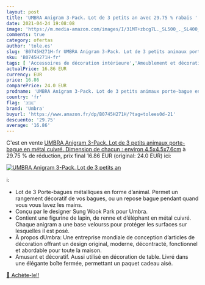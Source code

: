 ```yaml
---
layout: post
title: 'UMBRA Anigram 3-Pack. Lot de 3 petits an avec 29.75 % rabais '
date: 2021-04-24 19:08:08
image: 'https://m.media-amazon.com/images/I/31MT+zbcg7L._SL500_._SL400_.jpg'
comments: true
category: ofertas
author: 'tole.es'
slug: 'B0745H271H-fr UMBRA Anigram 3-Pack. Lot de 3 petits animaux porte-bague...'
sku: 'B0745H271H-fr'
tags: [ 'Accessoires de décoration intérieure','Ameublement et décoration','Cuisine et Maison','Décoration de la maison','Objets de décoration','umbra', ]
actualPrice: 16.86 EUR
currency: EUR
price: 16.86
comparePrice: 24.0 EUR
prodname: 'UMBRA Anigram 3-Pack. Lot de 3 petits animaux porte-bague en métal cuivré. Dimension de chacun : environ 4.5x4.5x7.6cm'
country: 'fr'
flag: '🇫🇷'
brand: 'Umbra'
buyurl: 'https://www.amazon.fr/dp/B0745H271H/?tag=tolees0d-21'
descuento: '29.75'
average: '16.86'
---
```


C'est en vente [UMBRA Anigram 3-Pack. Lot de 3 petits animaux porte-bague en métal cuivré. Dimension de chacun : environ 4.5x4.5x7.6cm](https://www.amazon.fr/dp/B0745H271H/?tag=tolees0d-21)  à  29.75 % de réduction, prix final  16.86 EUR (original: 24.0 EUR) ici:

[![UMBRA Anigram 3-Pack. Lot de 3 petits an](https://m.media-amazon.com/images/I/31MT+zbcg7L._SL500_._SL400_.jpg)](https://www.amazon.fr/dp/B0745H271H/?tag=tolees0d-21)

ℹ️:

- Lot de 3 Porte-bagues métalliques en forme d’animal. Permet un rangement décoratif de vos bagues, ou un repose bague pendant quand vous vous lavez les mains.
- Conçu par le designer Sung Wook Park pour Umbra.
- Contient une figurine de lapin, de renne et d’éléphant en métal cuivré. Chaque anigram a une base velourss pour protéger les surfaces sur lesquelles il est posé.
- À propos dUmbra: Une entreprise mondiale de conception d’articles de décoration offrant un design original, moderne, décontracté, fonctionnel et abordable pour toute la maison.
- Amusant et décoratif. Aussi utilisé en décoration de table. Livré dans une élégante boîte fermée, permettant un paquet cadeau aisé.

[🛒 Achète-le!!](https://www.amazon.fr/dp/B0745H271H/?tag=tolees0d-21)

